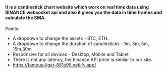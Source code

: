 #### It is a candlestick chart website which work on real time data using BINANCE websocket api and also it gives you the data in time frames and calculate the SMA.
Points:
* A dropdown to change the assets -  BTC, ETH..
* A dropdown to change the duration of candlesticks - 1m, 3m, 5m, 15m,30m
* Responsive for all devices - Desktop, Mobile and Tablet
* There is not any latency, the binance API price is similar to our site.
* https://famous-liger-851b95.netlify.app/
